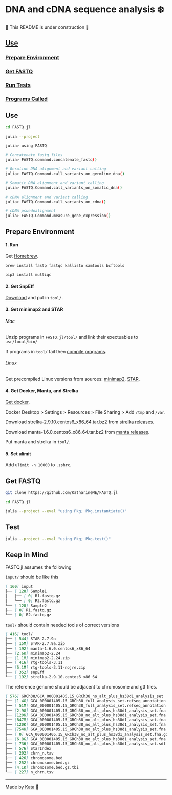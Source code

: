 # DNA and cDNA sequence analysis ❄️

🚧 This README is under construction 🚧

## [Use](#use)

### [Prepare Environment](#prepare-environment)

### [Get FASTQ](#get-fastq)

### [Run Tests](#run-tests)

### [Programs Called](program.md)

## Use

```bash
cd FASTQ.jl

julia --project

julia> using FASTQ

# Concatenate fastq files
julia> FASTQ.command.concatenate_fastq()

# Germline DNA alignment and variant calling
julia> FASTQ.Command.call_variants_on_germline_dna()

# Somatic DNA alignment and variant calling
julia> FASTQ.Command.call_variants_on_somatic_dna()

# cDNA alignment and variant calling
julia> FASTQ.Command.call_variants_on_cdna()

# cDNA psuedoalignment
julia> FASTQ.Command.measure_gene_expression()
```

## Prepare Environment

#### 1. Run

Get [Homebrew](https://brew.sh).

```bash
brew install fastp fastqc kallisto samtools bcftools

pip3 install multiqc
```

#### 2. Get SnpEff

[Download](http://pcingola.github.io/SnpEff/download/) and put in `tool/`.

#### 3. Get minimap2 and STAR

###### Mac

Unzip programs in `FASTQ.jl/tool/` and link their exectuables to `usr/local/bin/`

If programs in `tool/` fail then [compile programs](compile_program.md).

###### Linux

Get precompiled Linux versions from sources: [minimap2](https://github.com/lh3/minimap2), [STAR](https://github.com/alexdobin/STAR).

#### 4. Get Docker, Manta, and Strelka

[Get docker](https://docs.docker.com/get-docker/).

Docker Desktop > Settings > Resources > File Sharing > Add `/tmp` and `/var`.

Download strelka-2.9.10.centos6_x86_64.tar.bz2 from [strelka releases](https://github.com/Illumina/strelka/releases).

Download manta-1.6.0.centos6_x86_64.tar.bz2 from [manta releases](https://github.com/Illumina/manta/releases).

Put manta and strelka in `tool/`.

#### 5. Set ulimit

Add `ulimit -n 10000` to `.zshrc`.

## Get FASTQ

```bash
git clone https://github.com/KatharineME/FASTQ.jl

cd FASTQ.jl

julia --project --eval "using Pkg; Pkg.instantiate()"

```

## Test

```bash
julia --project --eval "using Pkg; Pkg.test()"
```

## Keep in Mind

FASTQ.jl assumes the following

`input/` should be like this

```md
[ 160] input
├── [ 128] Sample1
│   ├── [ 0] R1.fastq.gz
│   └── [ 0] R2.fastq.gz
└── [ 128] Sample2
├── [ 0] R1.fastq.gz
└── [ 0] R2.fastq.gz
```

`tool/` should contain needed tools of correct versions

```md
[ 416] tool/
├── [ 544] STAR-2.7.9a
├── [ 15M] STAR-2.7.9a.zip
├── [ 192] manta-1.6.0.centos6_x86_64
├── [2.6K] minimap2-2.24
├── [1.1M] minimap2-2.24.zip
├── [ 416] rtg-tools-3.11
├── [5.1M] rtg-tools-3.11-nojre.zip
├── [ 352] snpEff
└── [ 192] strelka-2.9.10.centos6_x86_64
```

The reference genome should be adjacent to chromosome and gtf files.

```md
[ 576] GRCh38/GCA_000001405.15_GRCh38_no_alt_plus_hs38d1_analysis_set
├── [1.4G] GCA_000001405.15_GRCh38_full_analysis_set.refseq_annotation.gtf
├── [ 51M] GCA_000001405.15_GRCh38_full_analysis_set.refseq_annotation.gtf.gz
├── [2.9G] GCA_000001405.15_GRCh38_no_alt_plus_hs38d1_analysis_set.fna
├── [120K] GCA_000001405.15_GRCh38_no_alt_plus_hs38d1_analysis_set.fna.fai
├── [847M] GCA_000001405.15_GRCh38_no_alt_plus_hs38d1_analysis_set.fna.gz
├── [120K] GCA_000001405.15_GRCh38_no_alt_plus_hs38d1_analysis_set.fna.gz.fai
├── [754K] GCA_000001405.15_GRCh38_no_alt_plus_hs38d1_analysis_set.fna.gz.gzi
├── [ 0] GCA_000001405.15_GRCh38_no_alt_plus_hs38d1_analysis_set.fna.gz.kallisto_index
├── [6.8G] GCA_000001405.15_GRCh38_no_alt_plus_hs38d1_analysis_set.fna.gz.mmi
├── [ 736] GCA_000001405.15_GRCh38_no_alt_plus_hs38d1_analysis_set.sdf
├── [ 576] StarIndex
├── [ 202] chrn_n.tsv
├── [ 426] chromosome.bed
├── [ 252] chromosome.bed.gz
├── [4.1K] chromosome.bed.gz.tbi
└── [ 227] n_chrn.tsv
```

---

Made by [Kata](https://github.com/KwatMDPhD/Kata.jl) 🥋
